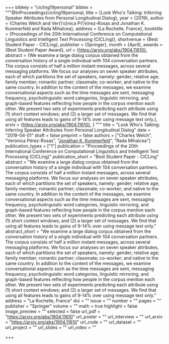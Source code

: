 +++
bibkey = "cicling19personal"
bibtex = """@InProceedings{cicling19personal,
  title     = {Look Who's Talking: Inferring Speaker Attributes from Personal Longitudinal Dialog},
  year      = {2019},
  author    = {Charles Welch and Ver{\\'o}nica P{\\'e}rez-Rosas and Jonathan K. Kummerfeld and Rada Mihalcea},
  address   = {La Rochelle, France},
  booktitle = {Proceedings of the 20th International Conference on Computational Linguistics and Intelligent Text Processing (CICLing)},
  shortvenue = {Best Student Paper - CICLing},
  publisher = {Springer},
  month     = {April},
  awards    = {Best Student Paper Award},
  url       = {https://arxiv.org/abs/1904.11610},
  abstract  = {We examine a large dialog corpus obtained from the conversation history of a single individual with 104 conversation partners. The corpus consists of half a million instant messages, across several messaging platforms. We focus our analyses on seven speaker attributes, each of which partitions the set of speakers, namely: gender; relative age; family member; romantic partner; classmate; co-worker; and native to the same country. In addition to the content of the messages, we examine conversational aspects such as the time messages are sent, messaging frequency, psycholinguistic word categories, linguistic mirroring, and graph-based features reflecting how people in the corpus mention each other. We present two sets of experiments predicting each attribute using (1) short context windows; and (2) a larger set of messages. We find that using all features leads to gains of 9-14% over using message text only.},
  arxiv     = {https://arxiv.org/abs/1904.11610},
}
"""
title = "Look Who's Talking: Inferring Speaker Attributes from Personal Longitudinal Dialog"
date = "2019-04-01"
draft = false
preprint = false
authors = ["Charles Welch", "Ver&oacute;nica P&eacute;rez-Rosas", "<span style='text-decoration:underline;'>Jonathan K. Kummerfeld</span>", "Rada Mihalcea"]
publication_types = ["1"]
publication = "Proceedings of the 20th International Conference on Computational Linguistics and Intelligent Text Processing (CICLing)"
publication_short = "Best Student Paper - CICLing"
abstract = "We examine a large dialog corpus obtained from the conversation history of a single individual with 104 conversation partners. The corpus consists of half a million instant messages, across several messaging platforms. We focus our analyses on seven speaker attributes, each of which partitions the set of speakers, namely: gender; relative age; family member; romantic partner; classmate; co-worker; and native to the same country. In addition to the content of the messages, we examine conversational aspects such as the time messages are sent, messaging frequency, psycholinguistic word categories, linguistic mirroring, and graph-based features reflecting how people in the corpus mention each other. We present two sets of experiments predicting each attribute using (1) short context windows; and (2) a larger set of messages. We find that using all features leads to gains of 9-14% over using message text only."
abstract_short = "We examine a large dialog corpus obtained from the conversation history of a single individual with 104 conversation partners. The corpus consists of half a million instant messages, across several messaging platforms. We focus our analyses on seven speaker attributes, each of which partitions the set of speakers, namely: gender; relative age; family member; romantic partner; classmate; co-worker; and native to the same country. In addition to the content of the messages, we examine conversational aspects such as the time messages are sent, messaging frequency, psycholinguistic word categories, linguistic mirroring, and graph-based features reflecting how people in the corpus mention each other. We present two sets of experiments predicting each attribute using (1) short context windows; and (2) a larger set of messages. We find that using all features leads to gains of 9-14% over using message text only."
address = "La Rochelle, France"
doi = ""
issue = ""
number = ""
pages = ""
publisher = "Springer"
volume = ""
math = true
highlight = false
image_preview = ""
selected = false
url_pdf = "https://arxiv.org/abs/1904.11610"
url_poster = ""
url_interview = ""
url_arxiv = "https://arxiv.org/abs/1904.11610"
url_code = ""
url_dataset = ""
url_project = ""
url_slides = ""
url_video = ""



+++
